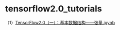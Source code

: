 # tensorflow2.0_tutorials

（1）[TensorFlow2.0（一）：基本数据结构——张量.ipynb](https://nbviewer.jupyter.org/github/ChenHuabin321/tensorflow2_tutorials/blob/master/TensorFlow2.0%EF%BC%88%E4%B8%80%EF%BC%89%EF%BC%9A%E5%9F%BA%E6%9C%AC%E6%95%B0%E6%8D%AE%E7%BB%93%E6%9E%84%E2%80%94%E2%80%94%E5%BC%A0%E9%87%8F.ipynb)
